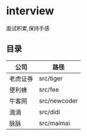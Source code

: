 # interview
面试积累,保持手感

## 目录
| 公司 | 路径  |
| --- | --- |
| 老虎证券 | src/tiger  |
|便利蜂| src/fee
| 牛客网 | src/newcoder
| 滴滴 | src/didi
| 脉脉 | src/maimai
